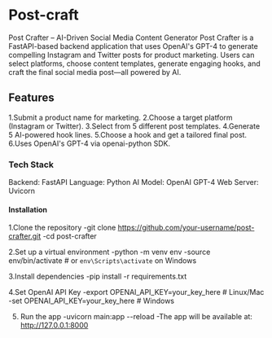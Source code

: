 # Post-craft
Post Crafter – AI-Driven Social Media Content Generator Post Crafter is a FastAPI-based backend application that uses OpenAI's GPT-4 to generate compelling Instagram and Twitter posts for product marketing. Users can select platforms, choose content templates, generate engaging hooks, and craft the final social media post—all powered by AI.

## Features
1.Submit a product name for marketing.
2.Choose a target platform (Instagram or Twitter).
3.Select from 5 different post templates.
4.Generate 5 AI-powered hook lines.
5.Choose a hook and get a tailored final post.
6.Uses OpenAI's GPT-4 via openai-python SDK.

### Tech Stack
Backend: FastAPI
Language: Python
AI Model: OpenAI GPT-4
Web Server: Uvicorn

#### Installation
1.Clone the repository
-git clone https://github.com/your-username/post-crafter.git
-cd post-crafter

2.Set up a virtual environment
-python -m venv env
-source env/bin/activate   # or `env\Scripts\activate` on Windows

3.Install dependencies
-pip install -r requirements.txt

4.Set OpenAI API Key
-export OPENAI_API_KEY=your_key_here   # Linux/Mac
-set OPENAI_API_KEY=your_key_here      # Windows

5. Run the app
-uvicorn main:app --reload
-The app will be available at: http://127.0.0.1:8000
